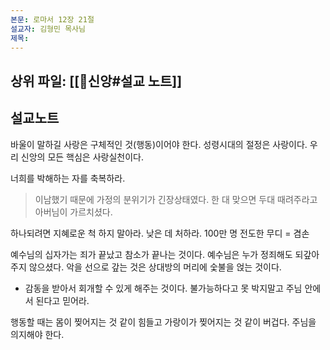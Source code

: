 ```yaml
---
본문: 로마서 12장 21절
설교자: 김형민 목사님
제목:
---
```

## 상위 파일: [[🧭신앙#설교 노트]]

## 설교노트
바울이 말하길 사랑은 구체적인 것(행동)이어야 한다.
성령시대의 절정은 사랑이다.
우리 신앙의 모든 핵심은 사랑실천이다.

너희를 박해하는 자를 축복하라.

>이남했기 때문에 가정의 분위기가 긴장상태였다.
>한 대 맞으면 두대 때려주라고 아버님이 가르치셨다.

하나되려면 지혜로운 척 하지 말아라.
낮은 데 처하라.
100만 명 전도한 무디 = 겸손

예수님의 십자가는 죄가 끝났고 참소가 끝나는 것이다.
예수님은 누가 정죄해도 되갚아주지 않으셨다.
악을 선으로 갚는 것은 상대방의 머리에 숯불을 얹는 것이다.
- 감동을 받아서 회개할 수 있게 해주는 것이다.
불가능하다고 못 박지말고 주님 안에서 된다고 믿어라.

행동할 때는 몸이 찢어지는 것 같이 힘들고 가랑이가 찢어지는 것 같이 버겁다.
주님을 의지해야 한다.

